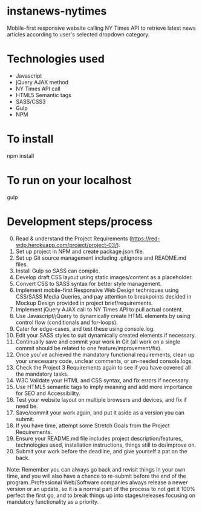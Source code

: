 # instanews-nytimes
Mobile-first responsive website calling NY Times API to retrieve latest news articles according to user's selected dropdown category.

# Technologies used
- Javascript
- jQuery AJAX method
- NY Times API call
- HTML5 Semantic tags
- SASS/CSS3
- Gulp
- NPM 

# To install
npm install

# To run on your localhost
gulp

# Development steps/process
0. Read & understand the Project Requirements (https://red-wdp.herokuapp.com/project/project-03/).
1. Set up project in NPM and create package.json file.
2. Set up Git source management including .gitignore and README.md files.
3. Install Gulp so SASS can compile.
4. Develop draft CSS layout using static images/content as a placeholder.
5. Convert CSS to SASS syntax for better style management.
6. Implement mobile-first Responsive Web Design techniques using CSS/SASS Media Queries, and pay attention to breakpoints decided in Mockup Design provided in project brief/requirements.
7. Implement jQuery AJAX call to NY Times API to pull actual content.
8. Use Javascript/jQuery to dynamically create HTML elements by using control flow (conditionals and for-loops).
9. Cater for edge-cases, and test these using console.log.
10. Edit your SASS styles to suit dynamically created elements if necessary.
11. Continually save and commit your work in Git (all work on a single commit should be related to one feature/improvement/fix).
12. Once you've achieved the mandatory functional requirements, clean up your unecessary code, unclear comments, or un-needed console.logs.
13. Check the Project 3 Requirements again to see if you have covered all the mandatory tasks. 
14. W3C Validate your HTML and CSS syntax, and fix errors if necessary.
15. Use HTML5 semantic tags to imply meaning and add more importance for SEO and Accessibility.
16. Test your website layout on multiple browsers and devices, and fix if need be.
17. Save/commit your work again, and put it aside as a version you can submit.
18. If you have time, attempt some Stretch Goals from the Project Requirements.
19. Ensure your README.md file includes project description/features, technologies used, installation instructions, things still to do/improve on.
20. Submit your work before the deadline, and give yourself a pat on the back.

Note: Remember you can always go back and revisit things in your own time, and you will also have a chance to re-submit before the end of the program.  Professional Web/Software companies always release a newer version or an update, so it is a normal part of the process to not get it 100% perfect the first go, and to break things up into stages/releases focusing on mandatory functionality as a priority.  
